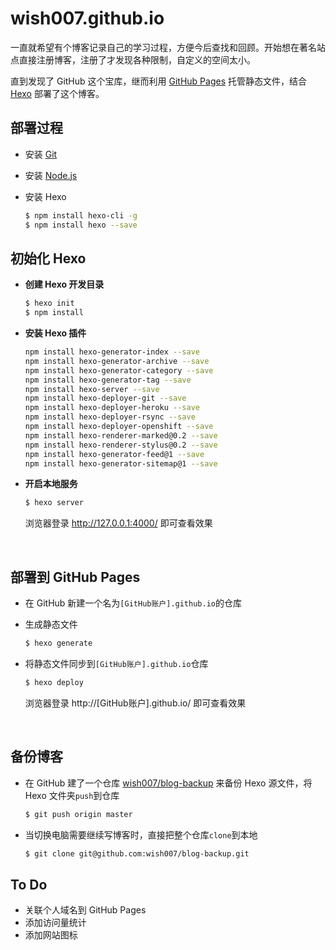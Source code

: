 # wish007.github.io

一直就希望有个博客记录自己的学习过程，方便今后查找和回顾。开始想在著名站点直接注册博客，注册了才发现各种限制，自定义的空间太小。

直到发现了 GitHub 这个宝库，继而利用 [GitHub Pages](https://help.github.com/articles/what-is-github-pages/) 托管静态文件，结合 [Hexo](https://hexo.io/) 部署了这个博客。



## 部署过程

- 安装 [Git](https://git-scm.com/downloads)

- 安装 [Node.js](https://nodejs.org/en/download/)

- 安装 Hexo

  ```bash
  $ npm install hexo-cli -g
  $ npm install hexo --save
  ```




## 初始化 Hexo

- **创建 Hexo 开发目录**

  ```bash
  $ hexo init
  $ npm install
  ```

- **安装 Hexo 插件**

  ```bash
  npm install hexo-generator-index --save
  npm install hexo-generator-archive --save
  npm install hexo-generator-category --save
  npm install hexo-generator-tag --save
  npm install hexo-server --save
  npm install hexo-deployer-git --save
  npm install hexo-deployer-heroku --save
  npm install hexo-deployer-rsync --save
  npm install hexo-deployer-openshift --save
  npm install hexo-renderer-marked@0.2 --save
  npm install hexo-renderer-stylus@0.2 --save
  npm install hexo-generator-feed@1 --save
  npm install hexo-generator-sitemap@1 --save
  ```

- **开启本地服务**

  ``` bash
  $ hexo server
  ```

  浏览器登录 http://127.0.0.1:4000/ 即可查看效果

  ​



## 部署到 GitHub Pages

- 在 GitHub 新建一个名为`[GitHub账户].github.io`的仓库


- 生成静态文件

  ```bash
  $ hexo generate
  ```

- 将静态文件同步到`[GitHub账户].github.io`仓库

  ```bash
  $ hexo deploy
  ```

  浏览器登录 http://[GitHub账户].github.io/ 即可查看效果

  ​



## 备份博客

- 在 GitHub 建了一个仓库 [wish007/blog-backup](https://github.com/wish007/blog-backup) 来备份 Hexo 源文件，将 Hexo 文件夹`push`到仓库

  ```bash
  $ git push origin master
  ```

- 当切换电脑需要继续写博客时，直接把整个仓库`clone`到本地

  ```bash
  $ git clone git@github.com:wish007/blog-backup.git
  ```




## To Do

- 关联个人域名到 GitHub Pages
- 添加访问量统计
- 添加网站图标